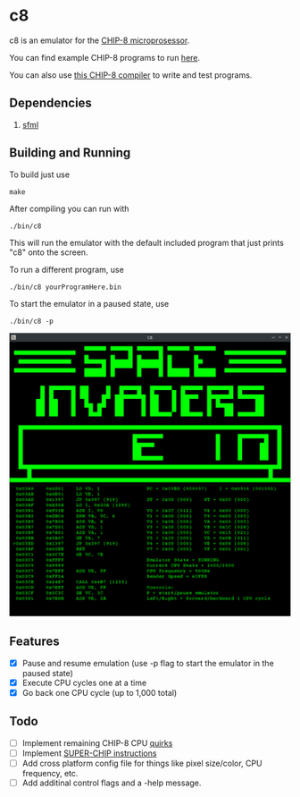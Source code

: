 # c8

c8 is an emulator for the [CHIP-8 microprosessor](https://en.wikipedia.org/wiki/CHIP-8).

You can find example CHIP-8 programs to run [here](https://github.com/kripod/chip8-roms/tree/master).

You can also use [this CHIP-8 compiler](https://github.com/glouw/c8c) to write and test programs.

## Dependencies

1. [sfml](https://www.sfml-dev.org/)

## Building and Running

To build just use

```
make
```
After compiling you can run with
```
./bin/c8
```
This will run the emulator with the default included program that just prints "c8" onto the screen.

To run a different program, use
```
./bin/c8 yourProgramHere.bin
```
To start the emulator in a paused state, use
```
./bin/c8 -p
```

![Example Image](/assets/c8-example.png)

## Features

- [x] Pause and resume emulation (use -p flag to start the emulator in the paused state)
- [x] Execute CPU cycles one at a time
- [x] Go back one CPU cycle (up to 1,000 total)

## Todo

- [ ] Implement remaining CHIP-8 CPU [quirks](https://github.com/chip-8/chip-8-database/blob/master/database/quirks.json)
- [ ] Implement [SUPER-CHIP instructions](https://chip-8.github.io/extensions/)
- [ ] Add cross platform config file for things like pixel size/color, CPU frequency, etc.
- [ ] Add additinal control flags and a -help message.

